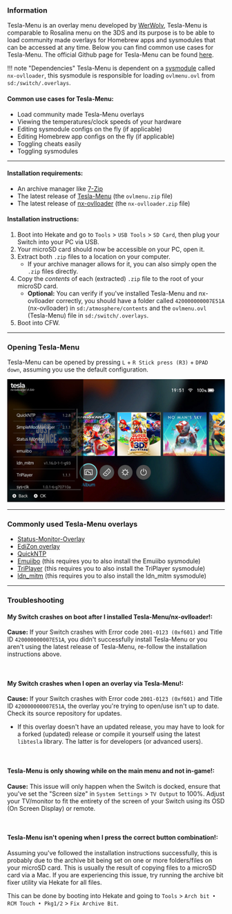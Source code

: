### **Information**

Tesla-Menu is an overlay menu developed by [WerWolv](https://github.com/WerWolv), Tesla-Menu is comparable to Rosalina menu on the 3DS and its purpose is to be able to load community made overlays for Homebrew apps and sysmodules that can be accessed at any time. Below you can find common use cases for Tesla-Menu. The official Github page for Tesla-Menu can be found [here](https://github.com/WerWolv/Tesla-Menu).

!!! note "Dependencies"
    Tesla-Menu is dependent on a [sysmodule](index.md#terminologies) called `nx-ovlloader`, this sysmodule is responsible for loading `ovlmenu.ovl` from `sd:/switch/.overlays`.

#### Common use cases for Tesla-Menu:
- Load community made Tesla-Menu overlays
- Viewing the temperatures/clock speeds of your hardware
- Editing sysmodule configs on the fly (if applicable)
- Editing Homebrew app configs on the fly (if applicable)
- Toggling cheats easily
- Toggling sysmodules

-----

#### Installation requirements:
- An archive manager like [7-Zip](https://www.7-zip.org/)
- The latest release of [Tesla-Menu](https://github.com/WerWolv/Tesla-Menu/releases/tag/v1.2.3) (the `ovlmenu.zip` file)
- The latest release of [nx-ovlloader](https://github.com/WerWolv/nx-ovlloader/releases/tag/v1.0.7) (the `nx-ovlloader.zip` file)

#### Installation instructions:
1. Boot into Hekate and go to `Tools` > `USB Tools` > `SD Card`, then plug your Switch into your PC via USB.
2. Your microSD card should now be accessible on your PC, open it.
3. Extract both `.zip` files to a location on your computer.
    - If your archive manager allows for it, you can also simply open the `.zip` files directly.
4. Copy the *contents* of each (extracted) `.zip` file to the root of your microSD card.
    - **Optional:** You can verify if you've installed Tesla-Menu and nx-ovlloader correctly, you should have a folder called `420000000007E51A` (nx-ovlloader) in `sd:/atmosphere/contents` and the `ovlmenu.ovl` (Tesla-Menu) file in `sd:/switch/.overlays`.
5. Boot into CFW.

-----

### **Opening Tesla-Menu**
Tesla-Menu can be opened by pressing `L` + `R Stick press (R3)` + `DPAD down`, assuming you use the default configuration.

![tesla](img/tesla-menu.jpg)

-----

### **Commonly used Tesla-Menu overlays**
- [Status-Monitor-Overlay](https://github.com/masagrator/Status-Monitor-Overlay)
- [EdiZon overlay](https://github.com/proferabg/EdiZon-Overlay)
- [QuickNTP](https://github.com/nedex/QuickNTP)
- [Emuiibo](https://github.com/XorTroll/emuiibo) (this requires you to also install the Emuiibo sysmodule)
- [TriPlayer](https://github.com/DefenderOfHyrule/TriPlayer) (this requires you to also install the TriPlayer sysmodule)
- [ldn_mitm](https://github.com/DefenderOfHyrule/ldn_mitm) (this requires you to also install the ldn_mitm sysmodule)

-----

### **Troubleshooting**
#### **My Switch crashes on boot after I installed Tesla-Menu/nx-ovlloader!:**

**Cause:** If your Switch crashes with Error code `2001-0123 (0xf601)` and Title ID `420000000007E51A`, you didn't successfully install Tesla-Menu or you aren't using the latest release of Tesla-Menu, re-follow the installation instructions above.

&nbsp;

#### **My Switch crashes when I open an overlay via Tesla-Menu!:**

**Cause:** If your Switch crashes with Error code `2001-0123 (0xf601)` and Title ID `420000000007E51A`, the overlay you're trying to open/use isn't up to date. Check its source repository for updates.

- If this overlay doesn't have an updated release, you may have to look for a forked (updated) release or compile it yourself using the latest `libtesla` library. The latter is for developers (or advanced users).

&nbsp;

#### **Tesla-Menu is only showing while on the main menu and not in-game!:**

**Cause:** This issue will only happen when the Switch is docked, ensure that you've set the "Screen size" in `System Settings` > `TV Output` to 100%. Adjust your TV/monitor to fit the entirety of the screen of your Switch using its OSD (On Screen Display) or remote.

&nbsp;

#### **Tesla-Menu isn't opening when I press the correct button combination!:**

Assuming you've followed the installation instructions successfully, this is probably due to the archive bit being set on one or more folders/files on your microSD card. This is usually the result of copying files to a microSD card via a Mac. If you are experiencing this issue, try running the archive bit fixer utility via Hekate for all files.

This can be done by booting into Hekate and going to `Tools` > `Arch bit • RCM Touch • Pkg1/2` > `Fix Archive Bit`.
